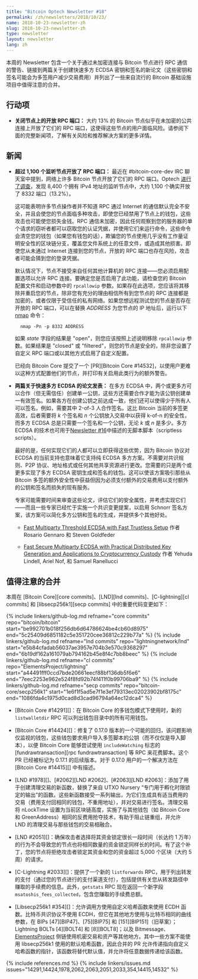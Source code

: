 ```yaml
---
title: "Bitcoin Optech Newsletter #18"
permalink: /zh/newsletters/2018/10/23/
name: 2018-10-23-newsletter-zh
slug: 2018-10-23-newsletter-zh
type: newsletter
layout: newsletter
lang: zh
---
```

本周的 Newsletter 包含一个关于通过未加密连接与 Bitcoin 节点进行 RPC 通信的警告、链接到两篇关于创建快速多方 ECDSA 密钥和签名的新论文（这些密钥和签名可能会为多签用户减少交易费用）并列出了一些来自流行的 Bitcoin 基础设施项目中值得注意的合并。

## 行动项

- **<!--close-open-rpc-ports-on-nodes-->关闭节点上的开放 RPC 端口：** 大约 13% 的 Bitcoin 节点似乎在未加密的公共连接上开放了它们的 RPC 端口，这使得这些节点的用户面临风险。请参阅下面的完整新闻项，了解有关风险和推荐解决方案的更多详情。

## 新闻

- **<!--over-1,100-listening-nodes-have-open-rpc-ports-->超过 1,100 个监听节点开放了 RPC 端口：** 最近在 #bitcoin-core-dev IRC 聊天室中提到，网络上许多 Bitcoin 节点开放了它们的 RPC 端口。Optech [进行了调查][port scan summary]，发现 8,400 个拥有 IPv4 地址的监听节点中，大约 1,100 个确实开放了 8332 端口（13.2%）。

    这可能表明许多节点操作者并不知道 RPC 通过 Internet 的通信默认完全不安全，并且会使您的节点面临多种攻击，即使您已经禁用了节点上的钱包，这些攻击也可能使您损失金钱。RPC 通信未加密，因此任何观察到您的服务器的单个请求的窃听者都可以窃取您的认证凭据，并使用它们来运行命令，这些命令会清空您的钱包（如果您有钱包的话），欺骗您的节点使用几乎没有工作量证明安全性的区块链分支，覆盖您文件系统上的任意文件，或造成其他损害。即使您从未通过 Internet 连接到您的节点，开放的 RPC 端口也存在风险，攻击者可能会猜到您的登录凭据。

    默认情况下，节点不接受来自任何其他计算机的 RPC 连接——您必须启用配置选项以允许 RPC 连接。要确定您是否启用了此功能，请检查您的 Bitcoin 配置文件和启动参数中的 `rpcallowip` 参数。如果存在此选项，您应该将其移除并重启您的节点，除非您有充分的理由相信所有到您节点的 RPC 连接都是加密的，或者仅限于受信任的私有网络。如果您想远程测试您的节点是否存在开放的 RPC 端口，可以在替换 *ADDRESS* 为您节点的 IP 地址后，运行以下 [nmap][] 命令：

        nmap -Pn -p 8332 ADDRESS

    如果 *state* 字段的结果是 "open"，则您应该按照上述说明移除 `rpcallowip` 参数。如果结果是 "closed" 或 "filtered"，则您的节点是安全的，除非您设置了自定义 RPC 端口或以其他方式启用了自定义配置。

    已经向 Bitcoin Core 提交了一个 [PR][Bitcoin Core #14532]，以使用户更难以这种方式配置他们的节点，并打印有关启用此类行为的额外警告。

- **<!--two-papers-published-on-fast-multiparty-ecdsa-->两篇关于快速多方 ECDSA 的论文发表：** 在多方 ECDSA 中，两个或更多方可以合作（但无需信任）创建单一公钥，这些方还需要合作才能为该公钥创建单一有效签名。如果各方在创建公钥之前达成一致，他们还可以使得少于所有人可以签名，例如，需要其中 2-of-3 人合作签名。这比 Bitcoin 当前的多签更高效，后者需要将 *k* 个签名和 *n* 个公钥放入交易中以获得 k-of-n 的安全性，而多方 ECDSA 总是只需要一个签名和一个公钥，无论 *k* 或 *n* 是多少。多方 ECDSA 的技术也可用于[Newsletter #16][news16 mpecdsa]中描述的无脚本脚本（scriptless scripts）。

    最好的是，任何实现它们的人都可以立即获得这些优势，因为 Bitcoin 协议对 ECDSA 的当前支持也意味着它支持纯 ECDSA 多方方案。不需要对共识规则、P2P 协议、地址格式或任何其他共享资源进行更改。您需要的只是两个或更多实现了多方 ECDSA 密钥生成和签名的钱包。这可以使该方案吸引那些从 Bitcoin 多签的额外安全性中获益但因为必须支付额外的交易费用以支付额外的公钥和签名而损失的现有服务。

    专家可能需要时间来审查这些论文，评估它们的安全属性，并考虑实现它们——而且一些专家已经忙于实施一个共识变更提案，以启用 Schnorr 签名方案，该方案可以简化多方公钥和签名的生成，并提供多个其他好处。

    - [Fast Multiparty Threshold ECDSA with Fast Trustless Setup][mpecdsa goldfeder] 作者 Rosario Gennaro 和 Steven Goldfeder

    - [Fast Secure Multiparty ECDSA with Practical Distributed Key Generation and Applications to Cryptocurrency Custody][mpecdsa lindell] 作者 Yehuda Lindell, Ariel Nof, 和 Samuel Ranellucci

[mpecdsa goldfeder]: http://stevengoldfeder.com/papers/GG18.pdf
[mpecdsa lindell]: https://eprint.iacr.org/2018/987.pdf

## 值得注意的合并

本周在 [Bitcoin Core][core commits]、[LND][lnd commits]、[C-lightning][cl commits] 和 [libsecp256k1][secp commits] 中的重要代码变更如下：

{% include linkers/github-log.md
  refname="core commits"
  repo="bitcoin/bitcoin"
  start="be992701b018f256db6d64786624be4cb60d8975"
  end="5c25409d6851182c5e351720cee36812c229b77a"
%}
{% include linkers/github-log.md
  refname="lnd commits"
  repo="lightningnetwork/lnd"
  start="e5b84cfadab56037ae3957e704b3e570c9368297"
  end="6b19df162a161079ab794162b45e8f4c7bb8beec"
%}
{% include linkers/github-log.md
  refname="cl commits"
  repo="ElementsProject/lightning"
  start="a44491fff0ccd7bde20661eecf88bf136db5f6e6"
  end="7eec2253e962e524f8fd92b74f411f0b99706ba9"
%}
{% include linkers/github-log.md
  refname="secp commits"
  repo="bitcoin-core/secp256k1"
  start="1e6f1f5ad5e7f1e3ef79313ec02023902bf8175c"
  end="1086fda4c1975d0cad8d3cad96794a64ec12dca4"
%}

- [Bitcoin Core #14291][]：在 Bitcoin Core 的多钱包模式下使用时，新的 `listwalletdir` RPC 可以列出钱包目录中的所有可用钱包。

- [Bitcoin Core #14424][]：修复了 0.17.0 版本的一个可能的回归，该问题影响仅监视的钱包，这些钱包要求用户导入多签脚本的公钥（而不仅仅是导入脚本），以便 Bitcoin Core 能够尝试使用 `includeWatching` 标志的 [fundrawtransaction][rpc fundrawtransaction] 等 RPC 来花费脚本。这个 PR 已经被标记为 0.17.1 的后续版本。对于 0.17.0 用户的一个解决方法在 [Bitcoin Core #14415][] 中有描述。

- [LND #1978][]、[#2062][LND #2062]、[#2063][LND #2063]：添加了用于创建清理交易的新函数，替换了来自 UTXO Nursery “专门用于孵化时限锁定的输出”的函数。这些新函数接受一系列输出，为它们生成具有适当费用的交易（费用支付回相同的钱包，不重用地址），并对交易进行签名。清理交易将 nLockTime 设置为当前区块链高度，实施了与其他钱包（如 Bitcoin Core 和 GreenAddress）相同的反费用抢夺技术，有助于阻止链重组，并允许 LND 的清理交易与那些钱包的交易相融合。

- [LND #2051][]：确保攻击者选择将其资金锁定很长一段时间（长达约 1 万年）的行为不会导致您的节点也将相同数量的资金锁定同样长的时间。有了这个补丁，您的节点将拒绝攻击者锁定其资金和您的资金超过 5,000 个区块（大约 5 周）的请求。

- [C-Lightning #2033][]：提供了一个新的 `listforwards` RPC，用于列出转发的支付（通过您的节点进行的支付渠道支付），包括提供有关您从转发路径中赚取的手续费的信息。此外，`getstats` RPC 现在返回一个新字段 `msatoshis_fees_collected`，包含您赚取的手续费总额。

- [Libsecp256k1 #354][]：允许调用方使用自定义哈希函数来使用 ECDH 函数。比特币共识协议不使用 ECDH，但它在其他地方使用与比特币相同的曲线参数，在 BIPs [47][BIP47]、[75][BIP75] 和 [151][BIP151]（旧草案）；Lightning BOLTs [4][BOLT4] 和 [8][BOLT8]；以及 Bitmessage、[ElementsProject][] 侧链使用机密交易和资产等其他地方。其中一些方案不能使用 libsecp256k1 使用的默认哈希函数，因此合并的 PR 允许传递指向自定义哈希函数的指针，该函数将替代默认值，并允许将任意数据传递给该函数。

{% include references.md %}
{% include linkers/issues.md issues="14291,14424,1978,2062,2063,2051,2033,354,14415,14532" %}

[bitmessage]: https://bitmessage.org/wiki/Encryption
[elementsproject]: https://elementsproject.org/
[port scan summary]: https://gist.github.com/harding/bf6115a567e80ba5e737242b91c97db2
[nmap]: https://nmap.org/download.html
[news16 mpecdsa]: {{news16}}#multiparty-ecdsa-for-scriptless-lightning-network-payment-channels